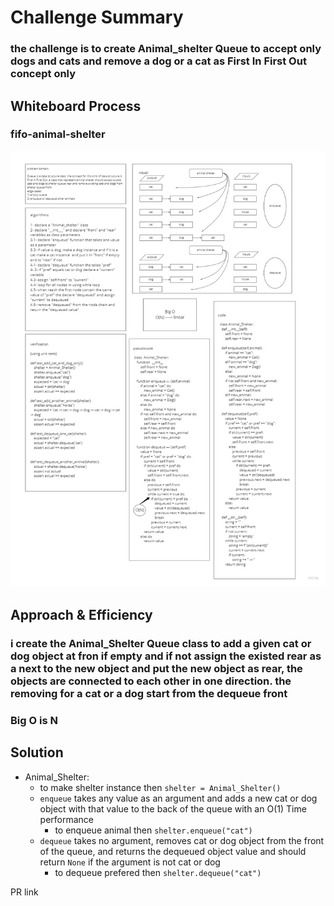 # Challenge Summary
### the challenge is to create Animal_shelter Queue to accept only dogs and cats and remove a dog or a cat as First In First Out concept only

## Whiteboard Process
### fifo-animal-shelter
![ex](img/fifo-animal-shelter.jpg)

## Approach & Efficiency
### i create the Animal_Shelter Queue class to add a given cat or dog object at fron if empty and if not assign the existed rear as a next to the new object and put the new object as rear, the objects are connected to each other in one direction. the removing for a cat or a dog start from the dequeue front
### Big O is N

## Solution
- Animal_Shelter:
    - to make shelter instance then `shelter = Animal_Shelter()`
    - `enqueue` takes any value as an argument and adds a new cat or dog object with that value to the back of the queue with an O(1) Time performance
        - to enqueue animal then `shelter.enqueue("cat")`
    - `dequeue` takes no argument, removes cat or dog object from the front of the queue, and returns the dequeued object value and should return `None` if the argument is not cat or dog
        - to dequeue prefered then `shelter.dequeue("cat")`

PR link
